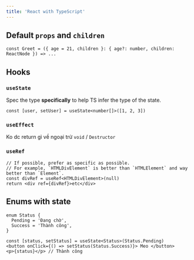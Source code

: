 ```yaml
---
title: 'React with TypeScript'
---
```


## Default `props` and `children`

```tsx
const Greet = ({ age = 21, children }: { age?: number, children: ReactNode }) => ...
```

## Hooks

### `useState`

Spec the type **specifically** to help TS infer the type of the state.

```tsx
const [user, setUser] = useState<number[]>([1, 2, 3])
```

### `useEffect`

Ko dc return gì về ngoại trừ `void` / `Destructor`

### `useRef`

```tsx
// If possible, prefer as specific as possible.
// For example, `HTMLDivElement` is better than `HTMLElement` and way better than `Element`.
const divRef = useRef<HTMLDivElement>(null)
return <div ref={divRef}>etc</div>
```

## Enums with state

```tsx
enum Status {
  Pending = 'Đang chờ',
  Success = 'Thành công',
}

const [status, setStatus] = useState<Status>(Status.Pending)
<button onClick={() => setStatus(Status.Success)}> Meo </button>
<p>{status}</p> // Thành công
```
